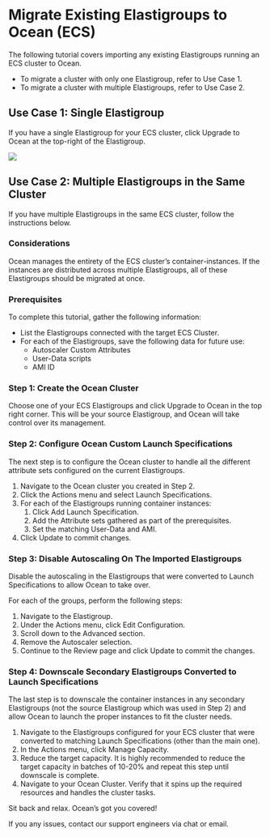 # Migrate Existing Elastigroups to Ocean (ECS)

The following tutorial covers importing any existing Elastigroups running an ECS cluster to Ocean.

* To migrate a cluster with only one Elastigroup, refer to Use Case 1.
* To migrate a cluster with multiple Elastigroups, refer to Use Case 2.

## Use Case 1: Single Elastigroup

If you have a single Elastigroup for your ECS cluster, click Upgrade to Ocean at the top-right of the Elastigroup.

<img src="/ocean/_media/tutorials-migrate-existingeg-forecs-01.png" />

## Use Case 2: Multiple Elastigroups in the Same Cluster

If you have multiple Elastigroups in the same ECS cluster, follow the instructions below.

### Considerations

Ocean manages the entirety of the ECS cluster’s container-instances. If the instances are distributed across multiple Elastigroups, all of these Elastigroups should be migrated at once.

### Prerequisites

To complete this tutorial, gather the following information:

* List the Elastigroups connected with the target ECS Cluster.
* For each of the Elastigroups, save the following data for future use:
  * Autoscaler Custom Attributes
  * User-Data scripts
  * AMI ID

### Step 1: Create the Ocean Cluster

Choose one of your ECS Elastigroups and click Upgrade to Ocean in the top right corner. This will be your source Elastigroup, and Ocean will take control over its management.

### Step 2: Configure Ocean Custom Launch Specifications

The next step is to configure the Ocean cluster to handle all the different attribute sets configured on the current Elastigroups.

1. Navigate to the Ocean cluster you created in Step 2.
2. Click the Actions menu and select Launch Specifications.
3. For each of the Elastigroups running container instances:
   1. Click Add Launch Specification.
   2. Add the Attribute sets gathered as part of the prerequisites.
   3. Set the matching User-Data and AMI.
4. Click Update to commit changes.

### Step 3: Disable Autoscaling On The Imported Elastigroups

Disable the autoscaling in the Elastigroups that were converted to Launch Specifications to allow Ocean to take over.

For each of the groups, perform the following steps:

1. Navigate to the Elastigroup.
2. Under the Actions menu, click Edit Configuration.
3. Scroll down to the Advanced section.
4. Remove the Autoscaler selection.
5. Continue to the Review page and click Update to commit the changes.

### Step 4: Downscale Secondary Elastigroups Converted to Launch Specifications

The last step is to downscale the container instances in any secondary Elastigroups (not the source Elastigroup which was used in Step 2) and allow Ocean to launch the proper instances to fit the cluster needs.

1. Navigate to the Elastigroups configured for your ECS cluster that were converted to matching Launch Specifications (other than the main one).
2. In the Actions menu, click Manage Capacity.
3. Reduce the target capacity. It is highly recommended to reduce the target capacity in batches of 10-20% and repeat this step until downscale is complete.
4. Navigate to your Ocean Cluster. Verify that it spins up the required resources and handles the cluster tasks.

Sit back and relax. Ocean’s got you covered!

If you any issues, contact our support engineers via chat or email.

